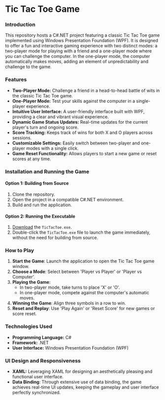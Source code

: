 # Tic Tac Toe Game
### Introduction
This repository hosts a C#.NET project featuring a classic Tic Tac Toe game implemented using Windows Presentation Foundation (WPF). It is designed to offer a fun and interactive gaming experience with two distinct modes: a two-player mode for playing with a friend and a one-player mode where you can challenge the computer. In the one-player mode, the computer automatically makes moves, adding an element of unpredictability and challenge to the game.

### Features
- **Two-Player Mode:** Challenge a friend in a head-to-head battle of wits in the classic Tic Tac Toe game.
- **One-Player Mode:** Test your skills against the computer in a single-player experience.
- **Intuitive User Interface:** A user-friendly interface built with WPF, providing a clear and vibrant visual experience.
- **Dynamic Game Status Updates:** Real-time updates for the current player's turn and ongoing score.
- **Score Tracking:** Keeps track of wins for both X and O players across sessions.
- **Customizable Settings:** Easily switch between two-player and one-player modes with a single click.
- **Game Reset Functionality:** Allows players to start a new game or reset scores at any time.

### Installation and Running the Game
#### Option 1: Building from Source
1. Clone the repository.
1. Open the project in a compatible C#.NET environment. 
1. Build and run the application.
#### Option 2: Running the Executable
1.  [Download](https://github.com/EgorShab/software/raw/main/TicTacToe/TicTacToe/bin/Release/TicTacToe.exe) the `TicTacToe.exe`.
2.  Double-click the `TicTacToe.exe` file to launch the game immediately, without the need for building from source.
  
### How to Play
1. **Start the Game**: Launch the application to open the Tic Tac Toe game window.
1. **Choose a Mode**: Select between 'Player vs Player' or 'Player vs Computer'.
1. **Playing the Game**:
   - In two-player mode, take turns to place 'X' or 'O'.
   - In one-player mode, compete against the computer's automatic moves.
1. **Winning the Game**: Align three symbols in a row to win.
1. **Reset and Replay**: Use 'Play Again' or 'Reset Score' for new games or score reset.

### Technologies Used
- **Programming Language:** C#
- **Framework:** .NET
- **User Interface:** Windows Presentation Foundation (WPF)

### UI Design and Responsiveness
- **XAML:** Leveraging XAML for designing an aesthetically pleasing and functional user interface.
- **Data Binding**: Through extensive use of data binding, the game achieves real-time UI updates, keeping the gameplay and user interface perfectly synchronized.
